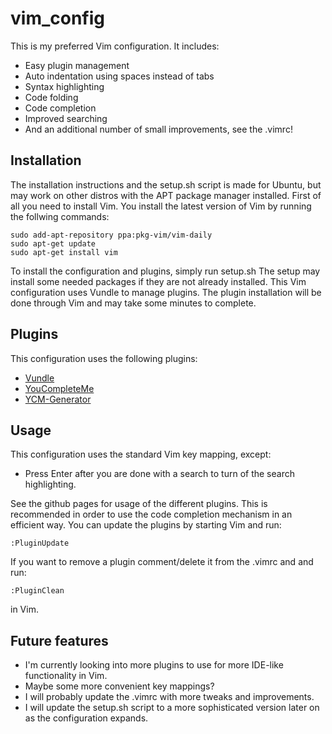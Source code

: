 # vim_config
This is my preferred Vim configuration. It includes:
* Easy plugin management
* Auto indentation using spaces instead of tabs
* Syntax highlighting
* Code folding
* Code completion
* Improved searching
* And an additional number of small improvements, see the .vimrc!

## Installation
The installation instructions and the setup.sh script is made for Ubuntu, but may work on other distros with the APT package manager installed.
First of all you need to install Vim. You install the latest version of Vim by running the follwing commands:
```
sudo add-apt-repository ppa:pkg-vim/vim-daily
sudo apt-get update
sudo apt-get install vim
```
To install the configuration and plugins, simply run setup.sh
The setup may install some needed packages if they are not already installed.
This Vim configuration uses Vundle to manage plugins. The plugin installation will be done through Vim and may take some minutes to complete.

## Plugins
This configuration uses the following plugins:

* [Vundle](https://github.com/VundleVim/Vundle.vim)
* [YouCompleteMe](https://github.com/Valloric/YouCompleteMe)
* [YCM-Generator](https://github.com/rdnetto/YCM-Generator)

## Usage
This configuration uses the standard Vim key mapping, except:

* Press Enter after you are done with a search to turn of the search highlighting.

See the github pages for usage of the different plugins. This is recommended in order to use the code completion mechanism in an efficient way.
You can update the plugins by starting Vim and run:
```
:PluginUpdate
```

If you want to remove a plugin comment/delete it from the .vimrc and and run:
```
:PluginClean
```
in Vim.

## Future features
* I'm currently looking into more plugins to use for more IDE-like functionality in Vim.
* Maybe some more convenient key mappings?
* I will probably update the .vimrc with more tweaks and improvements.
* I will update the setup.sh script to a more sophisticated version later on as the configuration expands.
